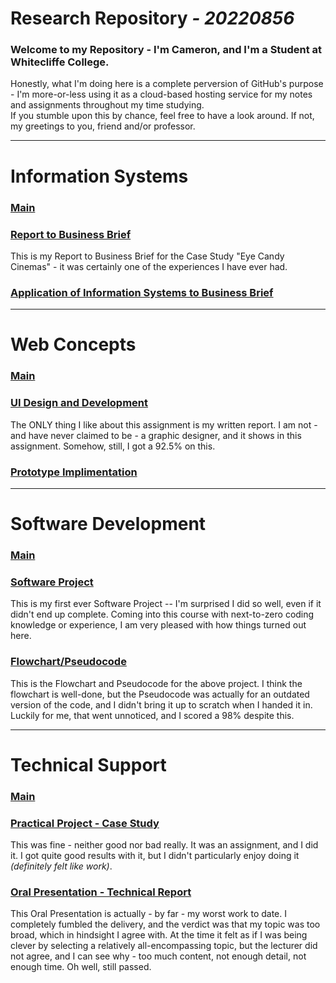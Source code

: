 # **Research Repository** *_- 20220856_*

### Welcome to my Repository - I'm Cameron, and I'm a Student at Whitecliffe College. <br>
Honestly, what I'm doing here is a complete perversion of GitHub's purpose - I'm more-or-less using it as a cloud-based hosting service for my notes and assignments throughout my time studying. <br>
If you stumble upon this by chance, feel free to have a look around. If not, my greetings to you, friend and/or professor.

---

# Information Systems

### [Main](./Information-Systems/)
### [Report to Business Brief](./Information-Systems/Assignments/Report/report-to-business-brief.md)<br>
This is my Report to Business Brief for the Case Study "Eye Candy Cinemas" - it was certainly one of the experiences I have ever had.<br>
### [Application of Information Systems to Business Brief]()

---

# Web Concepts

### [Main](./Web-Concepts/)
### [UI Design and Development](./Web-Concepts/Assignments/UI-Design-Development)<br>
The ONLY thing I like about this assignment is my written report. I am not - and have never claimed to be - a graphic designer, and it shows in this assignment. Somehow, still, I got a 92.5% on this.<br>
### [Prototype Implimentation](./Web-Concepts/Assignments/UI-Design-Development/)

---

# Software Development

### [Main](./Software-Development/)
### [Software Project](./Software-Development/Assignments/Software/)<br>
This is my first ever Software Project -- I'm surprised I did so well, even if it didn't end up complete. Coming into this course with next-to-zero coding knowledge or experience, I am very pleased with how things turned out here.<br>
### [Flowchart/Pseudocode](./Software-Development/Assignments/Flowchart/)
This is the Flowchart and Pseudocode for the above project. I think the flowchart is well-done, but the Pseudocode was actually for an outdated version of the code, and I didn't bring it up to scratch when I handed it in. Luckily for me, that went unnoticed, and I scored a 98% despite this.<br>

---

# Technical Support

### [Main](./Technical-Support/)
### [Practical Project - Case Study](./Technical-Support/Assignments/Practical-Project/)<br>
This was fine - neither good nor bad really. It was an assignment, and I did it. I got quite good results with it, but I didn't particularly enjoy doing it *(definitely felt like work)*.
### [Oral Presentation - Technical Report](./Technical-Support/Assignments/Oral-Presentation/)<br>
This Oral Presentation is actually - by far - my worst work to date. I completely fumbled the delivery, and the verdict was that my topic was too broad, which in hindsight I agree with. At the time it felt as if I was being clever by selecting a relatively all-encompassing topic, but the lecturer did not agree, and I can see why - too much content, not enough detail, not enough time. Oh well, still passed.
